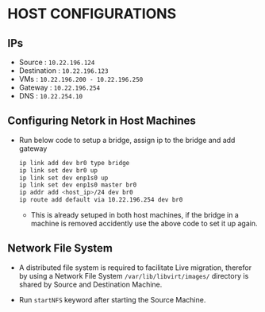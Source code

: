 # HOST CONFIGURATIONS

## IPs

- Source : `10.22.196.124`
- Destination : `10.22.196.123`
- VMs : `10.22.196.200 - 10.22.196.250`
- Gateway : `10.22.196.254`
- DNS : `10.22.254.10`

## Configuring Netork in Host Machines

- Run below code to setup a bridge, assign ip to the bridge and add gateway 

    ```bash
    ip link add dev br0 type bridge
    ip link set dev br0 up
    ip link set dev enp1s0 up
    ip link set dev enp1s0 master br0
    ip addr add <host_ip>/24 dev br0
    ip route add default via 10.22.196.254 dev br0
    ```
    - This is already setuped in both host machines, if the bridge in a machine is removed accidently use the above code to set it up again.

## Network File System

- A distributed file system is required to facilitate Live migration, therefor by using a Network File System `/var/lib/libvirt/images/` directory is shared by Source and Destination Machine.

- Run `startNFS` keyword after starting the Source Machine.